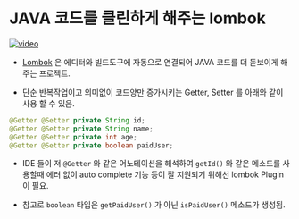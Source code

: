 [videoUrl]: https://show-me-the-video-example.herokuapp.com/example-video-05.mp4
[thumbnailUrl]: https://show-me-the-video-example.herokuapp.com/example-image-05.png
[tags]: idea,java,lombok
[author]: me@aluc.io
[duration]: 01:58
[prev]: ./04-intellij-editorconfig.md
[next]: ./06-intellij-hot-swap.md
[createTime]: Jun-12-2018-16:43:00-GMT+0900

# JAVA 코드를 클린하게 해주는 lombok

[![video][thumbnailUrl]][videoUrl]

- [Lombok][lombok] 은 에디터와 빌드도구에 자동으로 연결되어 JAVA 코드를
  더 돋보이게 해주는 프로젝트.

- 단순 반복작업이고 의미없이 코드양만 증가시키는 Getter, Setter 를 아래와 같이
  사용 할 수 있음.

```java
@Getter @Setter private String id;
@Getter @Setter private String name;
@Getter @Setter private int age;
@Getter @Setter private boolean paidUser;
```

- IDE 들이 저 `@Getter` 와 같은 어노테이션을 해석하여 `getId()` 와 같은 메소드를
  사용할때 에러 없이 auto complete 기능 등이 잘 지원되기 위해선 lombok Plugin 이
  필요.

- 참고로 `boolean` 타입은 `getPaidUser()` 가 아닌 `isPaidUser()` 메소드가 생성됨.

[lombok]: https://projectlombok.org/

